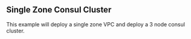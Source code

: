## Single Zone Consul Cluster
This example will deploy a single zone VPC and deploy a 3 node consul cluster. 